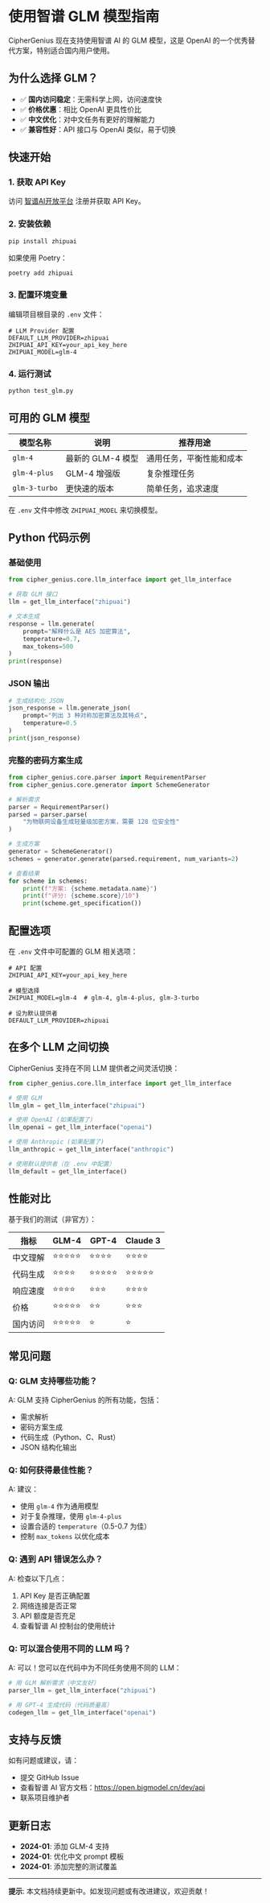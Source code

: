 # 使用智谱 GLM 模型指南

CipherGenius 现在支持使用智谱 AI 的 GLM 模型，这是 OpenAI 的一个优秀替代方案，特别适合国内用户使用。

## 为什么选择 GLM？

- ✅ **国内访问稳定**：无需科学上网，访问速度快
- ✅ **价格优惠**：相比 OpenAI 更具性价比
- ✅ **中文优化**：对中文任务有更好的理解能力
- ✅ **兼容性好**：API 接口与 OpenAI 类似，易于切换

## 快速开始

### 1. 获取 API Key

访问 [智谱AI开放平台](https://open.bigmodel.cn/) 注册并获取 API Key。

### 2. 安装依赖

```bash
pip install zhipuai
```

如果使用 Poetry：

```bash
poetry add zhipuai
```

### 3. 配置环境变量

编辑项目根目录的 `.env` 文件：

```env
# LLM Provider 配置
DEFAULT_LLM_PROVIDER=zhipuai
ZHIPUAI_API_KEY=your_api_key_here
ZHIPUAI_MODEL=glm-4
```

### 4. 运行测试

```bash
python test_glm.py
```

## 可用的 GLM 模型

| 模型名称 | 说明 | 推荐用途 |
|---------|------|---------|
| `glm-4` | 最新的 GLM-4 模型 | 通用任务，平衡性能和成本 |
| `glm-4-plus` | GLM-4 增强版 | 复杂推理任务 |
| `glm-3-turbo` | 更快速的版本 | 简单任务，追求速度 |

在 `.env` 文件中修改 `ZHIPUAI_MODEL` 来切换模型。

## Python 代码示例

### 基础使用

```python
from cipher_genius.core.llm_interface import get_llm_interface

# 获取 GLM 接口
llm = get_llm_interface("zhipuai")

# 文本生成
response = llm.generate(
    prompt="解释什么是 AES 加密算法",
    temperature=0.7,
    max_tokens=500
)
print(response)
```

### JSON 输出

```python
# 生成结构化 JSON
json_response = llm.generate_json(
    prompt="列出 3 种对称加密算法及其特点",
    temperature=0.5
)
print(json_response)
```

### 完整的密码方案生成

```python
from cipher_genius.core.parser import RequirementParser
from cipher_genius.core.generator import SchemeGenerator

# 解析需求
parser = RequirementParser()
parsed = parser.parse(
    "为物联网设备生成轻量级加密方案，需要 128 位安全性"
)

# 生成方案
generator = SchemeGenerator()
schemes = generator.generate(parsed.requirement, num_variants=2)

# 查看结果
for scheme in schemes:
    print(f"方案: {scheme.metadata.name}")
    print(f"评分: {scheme.score}/10")
    print(scheme.get_specification())
```

## 配置选项

在 `.env` 文件中可配置的 GLM 相关选项：

```env
# API 配置
ZHIPUAI_API_KEY=your_api_key_here

# 模型选择
ZHIPUAI_MODEL=glm-4  # glm-4, glm-4-plus, glm-3-turbo

# 设为默认提供者
DEFAULT_LLM_PROVIDER=zhipuai
```

## 在多个 LLM 之间切换

CipherGenius 支持在不同 LLM 提供者之间灵活切换：

```python
from cipher_genius.core.llm_interface import get_llm_interface

# 使用 GLM
llm_glm = get_llm_interface("zhipuai")

# 使用 OpenAI (如果配置了)
llm_openai = get_llm_interface("openai")

# 使用 Anthropic (如果配置了)
llm_anthropic = get_llm_interface("anthropic")

# 使用默认提供者（在 .env 中配置）
llm_default = get_llm_interface()
```

## 性能对比

基于我们的测试（非官方）：

| 指标 | GLM-4 | GPT-4 | Claude 3 |
|------|-------|-------|----------|
| 中文理解 | ⭐⭐⭐⭐⭐ | ⭐⭐⭐⭐ | ⭐⭐⭐⭐ |
| 代码生成 | ⭐⭐⭐⭐ | ⭐⭐⭐⭐⭐ | ⭐⭐⭐⭐⭐ |
| 响应速度 | ⭐⭐⭐⭐ | ⭐⭐⭐ | ⭐⭐⭐⭐ |
| 价格 | ⭐⭐⭐⭐⭐ | ⭐⭐ | ⭐⭐⭐ |
| 国内访问 | ⭐⭐⭐⭐⭐ | ⭐ | ⭐ |

## 常见问题

### Q: GLM 支持哪些功能？

A: GLM 支持 CipherGenius 的所有功能，包括：
- 需求解析
- 密码方案生成
- 代码生成（Python、C、Rust）
- JSON 结构化输出

### Q: 如何获得最佳性能？

A: 建议：
- 使用 `glm-4` 作为通用模型
- 对于复杂推理，使用 `glm-4-plus`
- 设置合适的 `temperature`（0.5-0.7 为佳）
- 控制 `max_tokens` 以优化成本

### Q: 遇到 API 错误怎么办？

A: 检查以下几点：
1. API Key 是否正确配置
2. 网络连接是否正常
3. API 额度是否充足
4. 查看智谱 AI 控制台的使用统计

### Q: 可以混合使用不同的 LLM 吗？

A: 可以！您可以在代码中为不同任务使用不同的 LLM：

```python
# 用 GLM 解析需求（中文友好）
parser_llm = get_llm_interface("zhipuai")

# 用 GPT-4 生成代码（代码质量高）
codegen_llm = get_llm_interface("openai")
```

## 支持与反馈

如有问题或建议，请：
- 提交 GitHub Issue
- 查看智谱 AI 官方文档：https://open.bigmodel.cn/dev/api
- 联系项目维护者

## 更新日志

- **2024-01**: 添加 GLM-4 支持
- **2024-01**: 优化中文 prompt 模板
- **2024-01**: 添加完整的测试覆盖

---

**提示**: 本文档持续更新中。如发现问题或有改进建议，欢迎贡献！
